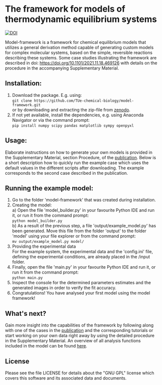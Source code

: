 # The framework for models of thermodynamic equilibrium systems
[![DOI](https://zenodo.org/badge/399795756.svg)](https://zenodo.org/badge/latestdoi/399795756)

Model-framework is a framework for chemical equilibrium models that utilizes a general derivation method capable of generating custom models for complex molecular systems, based on the simple, reversible reactions describing these systems. Some case studies illustrating the framework are described in doi: https://doi.org/10.1101/2021.11.18.469126 with details on the procedure in the accompanying Supplementary Material.

## Installation:
1) Download the package. E.g. using:  
   `git clone https://github.com/TUe-chemical-biology/model-framework.git`  
   or by downloading and extracting the zip-file from [zenodo](https://doi.org/10.5281/zenodo.5531622).
2) If not yet available, install the dependencies, e.g. using Anaconda Navigator or via the command prompt:  
   `pip install numpy scipy pandas matplotlib sympy openpyxl`

## Usage:
Elaborate instructions on how to generate your own models is provided in the Supplementary Material, section Procedure, of the [publication](https://doi.org/10.1101/2021.11.18.469126). Below is a short description how to quickly run the example case which uses the default values in the different scripts after downloading. The example corresponds to the second case described in the publication.

## Running the example model:
1) Go to the folder 'model-framework' that was created during installation.
2) Creating the model:  
   a) Open the file 'model_builder.py' in your favourite Python IDE and run it, or run it from the command prompt:  
      `python model_builder.py`  
   b) As a result of the previous step, a file 'output/example_model.py' has been generated. Move this file from the folder 'output' to the folder 'model' using your file explorer or from the command prompt:  
      `mv output/example_model.py model/`
3) Providing the experimental data  
   For the example system, the experimental data and the 'config.ini' file, defining the experimental conditions, are already placed in the /input folder.
4) Finally, open the file 'main.py' in your favourite Python IDE and run it, or run it from the command prompt:  
   `python main.py`
5) Inspect the console for the determined parameters estimates and the generated images in order to verify the fit accuracy.
6) Congratulations! You have analysed your first model using the model framework!

## What's next?
Gain more insight into the capabilities of the framework by following along with one of the cases in the [publication](https://doi.org/10.1101/2021.11.18.469126) and the corresponding tutorials or start working on your own data right away by using the detailed procedure in the Supplementary Material. An overview of all analysis functions included in the model can be found [here](https://2022-model-framework.readthedocs.io/).

## License
Please see the file LICENSE for details about the "GNU GPL" license which covers this software and its associated data and documents.

